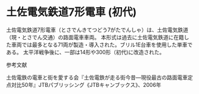 # 土佐電気鉄道7形電車 (初代)

土佐電気鉄道7形電車（とさでんきてつどう7がたでんしゃ）は、土佐電気鉄道（現・とさでん交通）の路面電車車両。
本形式は過去に土佐電気鉄道に在籍した車両では最多となる71両が製造・導入された。ブリル1E台車を使用した単車である。
太平洋戦争後に、一部は14形や300形（初代)に改造された。

参考文献

土佐電鉄の電車と街を愛する会『土佐電鉄が走る街今昔―現役最古の路面電車定点対比50年』JTBパブリッシング《JTBキャンブックス》、2006年